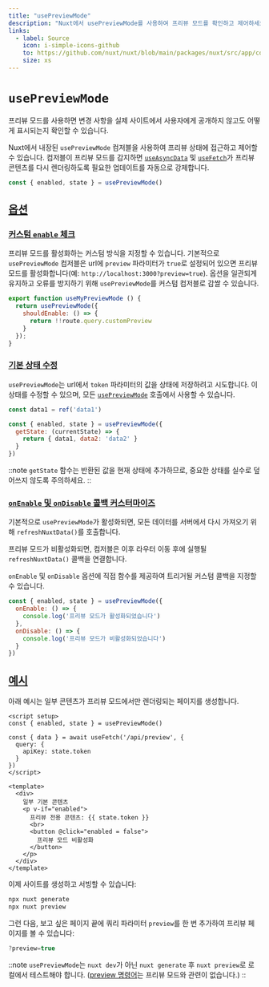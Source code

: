 ```yaml
---
title: "usePreviewMode"
description: "Nuxt에서 usePreviewMode를 사용하여 프리뷰 모드를 확인하고 제어하세요"
links:
  - label: Source
    icon: i-simple-icons-github
    to: https://github.com/nuxt/nuxt/blob/main/packages/nuxt/src/app/composables/preview.ts
    size: xs
---
```


# `usePreviewMode`

프리뷰 모드를 사용하면 변경 사항을 실제 사이트에서 사용자에게 공개하지 않고도 어떻게 표시되는지 확인할 수 있습니다.

Nuxt에서 내장된 `usePreviewMode` 컴저블을 사용하여 프리뷰 상태에 접근하고 제어할 수 있습니다. 컴저블이 프리뷰 모드를 감지하면 [`useAsyncData`](/docs/api/composables/use-async-data) 및 [`useFetch`](/docs/api/composables/use-fetch)가 프리뷰 콘텐츠를 다시 렌더링하도록 필요한 업데이트를 자동으로 강제합니다.

```js
const { enabled, state } = usePreviewMode()
```

## [옵션](#options)

### [커스텀 `enable` 체크](#custom-enable-check)

프리뷰 모드를 활성화하는 커스텀 방식을 지정할 수 있습니다. 기본적으로 `usePreviewMode` 컴저블은 url에 `preview` 파라미터가 `true`로 설정되어 있으면 프리뷰 모드를 활성화합니다(예: `http://localhost:3000?preview=true`). 옵션을 일관되게 유지하고 오류를 방지하기 위해 `usePreviewMode`를 커스텀 컴저블로 감쌀 수 있습니다.

```js
export function useMyPreviewMode () {
  return usePreviewMode({
    shouldEnable: () => {
      return !!route.query.customPreview
    }
  });
}
```

### [기본 상태 수정](#modify-default-state)

`usePreviewMode`는 url에서 `token` 파라미터의 값을 상태에 저장하려고 시도합니다. 이 상태를 수정할 수 있으며, 모든 [`usePreviewMode`](/docs/api/composables/use-preview-mode) 호출에서 사용할 수 있습니다.

```js
const data1 = ref('data1')

const { enabled, state } = usePreviewMode({
  getState: (currentState) => {
    return { data1, data2: 'data2' }
  }
})
```

::note
`getState` 함수는 반환된 값을 현재 상태에 추가하므로, 중요한 상태를 실수로 덮어쓰지 않도록 주의하세요.
::

### [`onEnable` 및 `onDisable` 콜백 커스터마이즈](#customize-the-onenable-and-ondisable-callbacks)

기본적으로 `usePreviewMode`가 활성화되면, 모든 데이터를 서버에서 다시 가져오기 위해 `refreshNuxtData()`를 호출합니다.

프리뷰 모드가 비활성화되면, 컴저블은 이후 라우터 이동 후에 실행될 `refreshNuxtData()` 콜백을 연결합니다.

`onEnable` 및 `onDisable` 옵션에 직접 함수를 제공하여 트리거될 커스텀 콜백을 지정할 수 있습니다.

```js
const { enabled, state } = usePreviewMode({
  onEnable: () => {
    console.log('프리뷰 모드가 활성화되었습니다')
  },
  onDisable: () => {
    console.log('프리뷰 모드가 비활성화되었습니다')
  }
})
```

## [예시](#example)

아래 예시는 일부 콘텐츠가 프리뷰 모드에서만 렌더링되는 페이지를 생성합니다.

```vue [pages/some-page.vue]
<script setup>
const { enabled, state } = usePreviewMode()

const { data } = await useFetch('/api/preview', {
  query: {
    apiKey: state.token
  }
})
</script>

<template>
  <div>
    일부 기본 콘텐츠
    <p v-if="enabled">
      프리뷰 전용 콘텐츠: {{ state.token }}
      <br>
      <button @click="enabled = false">
        프리뷰 모드 비활성화
      </button>
    </p>
  </div>
</template>
```

이제 사이트를 생성하고 서빙할 수 있습니다:

```bash [Terminal]
npx nuxt generate
npx nuxt preview
```

그런 다음, 보고 싶은 페이지 끝에 쿼리 파라미터 `preview`를 한 번 추가하여 프리뷰 페이지를 볼 수 있습니다:

```js
?preview=true
```

::note
`usePreviewMode`는 `nuxt dev`가 아닌 `nuxt generate` 후 `nuxt preview`로 로컬에서 테스트해야 합니다. ([preview 명령어](/docs/api/commands/preview)는 프리뷰 모드와 관련이 없습니다.)
::
